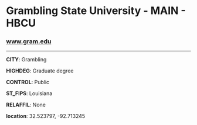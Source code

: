 # Grambling State University - MAIN - HBCU
### www.gram.edu
---
**CITY**: Grambling

**HIGHDEG**: Graduate degree

**CONTROL**: Public

**ST_FIPS**: Louisiana

**RELAFFIL**: None

**location**: 32.523797, -92.713245